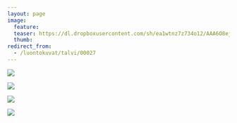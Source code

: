 ```yaml
---
layout: page
image:
  feature:
  teaser: https://dl.dropboxusercontent.com/sh/ea1wtnz7z734o12/AAA6O8ejQ1iP5F0Jd5zC53X9a/luontokuvat/talvi/2/DS41446-245px.jpg
  thumb:
redirect_from:
  - /luontokuvat/talvi/00027
---
```


[![](https://dl.dropboxusercontent.com/sh/ea1wtnz7z734o12/AACOKqbdrhyLqrUQIVV6J5Eca/luontokuvat/talvi/2/DS41455-800px.jpg)](https://dl.dropboxusercontent.com/sh/ea1wtnz7z734o12/AAC2kWq4WAqcqbE5QIbX515va/luontokuvat/talvi/2/DS41455.jpg)

[![](https://dl.dropboxusercontent.com/sh/ea1wtnz7z734o12/AACUxo-S8L5oRszQZy5ufjYXa/luontokuvat/talvi/2/DS41446-800px.jpg)](https://dl.dropboxusercontent.com/sh/ea1wtnz7z734o12/AAA3LU61QRf5OgeVz0dVtpY_a/luontokuvat/talvi/2/DS41446.jpg)

[![](https://dl.dropboxusercontent.com/sh/ea1wtnz7z734o12/AADWoDt7fHqGiI8r_Vz8TGgxa/luontokuvat/talvi/2/DS41453-800px.jpg)](https://dl.dropboxusercontent.com/sh/ea1wtnz7z734o12/AADSxMAOaUpFVk_x9oMjzLg6a/luontokuvat/talvi/2/DS41453.jpg)

[![](https://dl.dropboxusercontent.com/sh/ea1wtnz7z734o12/AADU61G8M1BhvMbEh2wBPCMMa/luontokuvat/talvi/2/DS41451-800px.jpg)](https://dl.dropboxusercontent.com/sh/ea1wtnz7z734o12/AAAvq1cDWj4J_-IEayQHefOOa/luontokuvat/talvi/2/DS41451.jpg)
